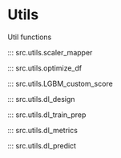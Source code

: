 # Utils

Util functions

::: src.utils.scaler_mapper

::: src.utils.optimize_df

::: src.utils.LGBM_custom_score

::: src.utils.dl_design

::: src.utils.dl_train_prep

::: src.utils.dl_metrics

::: src.utils.dl_predict
